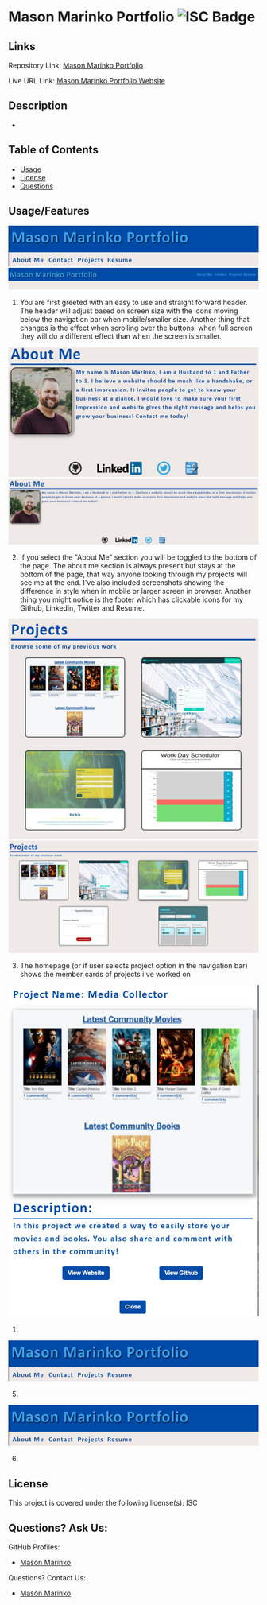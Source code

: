 # Mason Marinko Portfolio ![ISC Badge](https://img.shields.io/badge/License-ISC-brightgreen)

## Links

Repository Link: [Mason Marinko Portfolio](https://github.com/MasonMarinko/portfolio-masonmarinko/)

Live URL Link: [Mason Marinko Portfolio Website](https://masonmarinko.github.io/portfolio-masonmarinko/)

## Description

- 

## Table of Contents
* [Usage](#usage)
* [License](#license)
* [Questions](#questions)


## Usage/Features

![image](src/assets/readme-image/header-mobile.png)
![image](src/assets/readme-image/header-full.png)

1) You are first greeted with an easy to use and straight forward header. The header will adjust based on screen size with the icons moving below the navigation bar when mobile/smaller size. Another thing that changes is the effect when scrolling over the buttons, when full screen they will do a different effect than when the screen is smaller.

![image](src/assets/readme-image/aboutme-mobile.png)
![image](src/assets/readme-image/aboutme-full.png)

2) If you select the "About Me" section you will be toggled to the bottom of the page. The about me section is always present but stays at the bottom of the page, that way anyone looking through my projects will see me at the end. I've also included screenshots showing the difference in style when in mobile or larger screen in browser. Another thing you might notice is the footer which has clickable icons for my Github, Linkedin, Twitter and Resume.

![image](src/assets/readme-image/projects-mobile.png)
![image](src/assets/readme-image/projects-full.png)

3) The homepage (or if user selects project option in the navigation bar) shows the member cards of projects i've worked on

![image](src/assets/readme-image/modal.png)

1) 

![image](src/assets/readme-image/header-mobile.png)

5) 

![image](src/assets/readme-image/header-mobile.png)

6) 


## License
This project is covered under the following license(s):
ISC

## Questions? Ask Us:

GitHub Profiles:

- [Mason Marinko](https://github.com/masonmarinko)


Questions? Contact Us:
- [Mason Marinko](<Mason.P.Marinko@gmail.com>)
